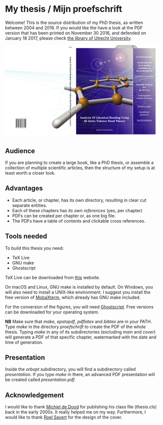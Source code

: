# My thesis / Mijn proefschrift
Welcome! This is the source distribution of my PhD thesis, as written between 2004 and 2016. If you would like the have a look at the PDF version that has been printed on November 30 2016, and defended on January 18 2017, please check [the library of Utrecht University](http://dspace.library.uu.nl/handle/1874/342336).

![Cover and inlay for my thesis](cover/cover_for_screen.png)

## Audience
If you are planning to create a large book, like a PhD thesis, or assemble a collection of multiple scientific articles, then the structure of my setup is at least worth a closer look.

## Advantages
* Each article, or chapter, has its own directory, resulting in clear cut separate entities. 
* Each of these chapters has *its own references* (yes, per chapter)
* PDFs can be created per chapter or, as one big file.
* The PDFs have a table of contents and clickable cross references.

## Tools needed
To build this thesis you need:

* TeX Live
* GNU make
* Ghostscript
 
TeX Live can be downloaded from [this](http://tug.org/texlive/) website.

On macOS and Linux, GNU make is installed by default. On Windows, you will also need to install a UNIX-like environment. I suggest you install the free version of [MobaXterm](https://mobaxterm.mobatek.net), which already has GNU make included. 

For the conversion of the figures, you will need [Ghostscript](https://www.ghostscript.com/). Free versions can be downloaded for your operating system.

**NB** Make sure that *make*, *epstopdf*, *pdflatex* and *bibtex* are in your PATH. Type *make* in the directory *proefschrift* to create the PDF of the whole thesis. Typing *make* in any of its subdirectories (excluding *main* and *cover*) will generate a PDF of that specific chapter, watermarked with the date and time of generation.
 
## Presentation
Inside the *orbopt* subdirectory, you will find a subdirectory called *presentation*. If you type *make* in there, an advanced PDF presentation will be created called *presentation.pdf*.

## Acknowledgement
I would like to thank [Michiel de Dood](http://www.molphys.leidenuniv.nl/~dood/resume.html) for publishing his class file (thesis.cls) back in the early 2000s. It really helped me on my way. Furthermore, I would like to thank [Roel Savert](https://www.linkedin.com/in/roel-savert-527a9a56/) for the design of the cover.
